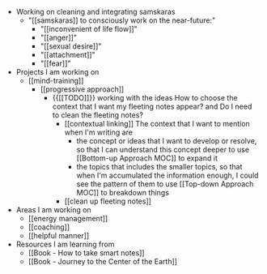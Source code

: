 - Working on cleaning and integrating samskaras 
    - "[[samskaras]] to consciously work on the near-future:"
        - "[[inconvenient of life flow]]"
        - "[[anger]]"
        - "[[sexual desire]]"
        - "[[attachment]]"
        - "[[fear]]"
- Projects I am working on
    - [[mind-training]]
        - [[progressive approach]]
            - {{[[TODO]]}} working with the ideas How to choose the context that I want my fleeting notes appear? and Do I need to clean the fleeting notes?
                - [[contextual linking]] The context that I want to mention when I'm writing are
                    - the concept or ideas that I want to develop or resolve, so that I can understand this concept deeper to use [[Bottom-up Approach MOC]] to expand it
                    - the topics that includes the smaller topics, so that when I'm accumulated the information enough, I could see the pattern of them to use [[Top-down Approach MOC]] to breakdown things
                - [[clean up fleeting notes]]
- Areas I am working on
    - [[energy management]]
    - [[coaching]]
    - [[helpful manner]]
- Resources I am learning from
    - [[Book - How to take smart notes]]
    - [[Book - Journey to the Center of the Earth]]
